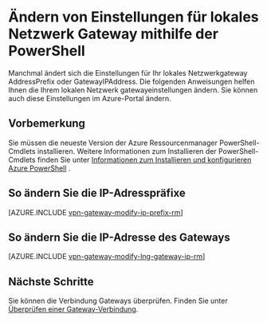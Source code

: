 <properties
   pageTitle="Ändern der lokalen Netzwerk Gateway IP-Adresspräfixe und Gateway-IP | Microsoft Azure"
   description="In diesem Artikel führt Sie durch die IP-Adresspräfixe für Ihr lokales Netzwerkgateway ändern"
   services="vpn-gateway"
   documentationCenter="na"
   authors="cherylmc"
   manager="carmonm"
   editor=""
   tags="azure-resource-manager"/>

<tags
   ms.service="vpn-gateway"
   ms.devlang="na"
   ms.topic="article"
   ms.tgt_pltfrm="na"
   ms.workload="infrastructure-services"
   ms.date="08/08/2016"
   ms.author="cherylmc"/>

# <a name="modify-local-network-gateway-settings-using-powershell"></a>Ändern von Einstellungen für lokales Netzwerk Gateway mithilfe der PowerShell

Manchmal ändert sich die Einstellungen für Ihr lokales Netzwerkgateway AddressPrefix oder GatewayIPAddress. Die folgenden Anweisungen helfen Ihnen die Ihrem lokalen Netzwerk gatewayeinstellungen ändern. Sie können auch diese Einstellungen im Azure-Portal ändern.

## <a name="before-you-begin"></a>Vorbemerkung
    
Sie müssen die neueste Version der Azure Ressourcenmanager PowerShell-Cmdlets installieren. Weitere Informationen zum Installieren der PowerShell-Cmdlets finden Sie unter [Informationen zum Installieren und konfigurieren Azure PowerShell](../powershell-install-configure.md) .

## <a name="to-modify-ip-address-prefixes"></a>So ändern Sie die IP-Adresspräfixe

[AZURE.INCLUDE [vpn-gateway-modify-ip-prefix-rm](../../includes/vpn-gateway-modify-ip-prefix-rm-include.md)]

## <a name="to-modify-the-gateway-ip-address"></a>So ändern Sie die IP-Adresse des Gateways

[AZURE.INCLUDE [vpn-gateway-modify-lng-gateway-ip-rm](../../includes/vpn-gateway-modify-lng-gateway-ip-rm-include.md)]

## <a name="next-steps"></a>Nächste Schritte

Sie können die Verbindung Gateways überprüfen. Finden Sie unter [Überprüfen einer Gateway-Verbindung](vpn-gateway-verify-connection-resource-manager.md).

